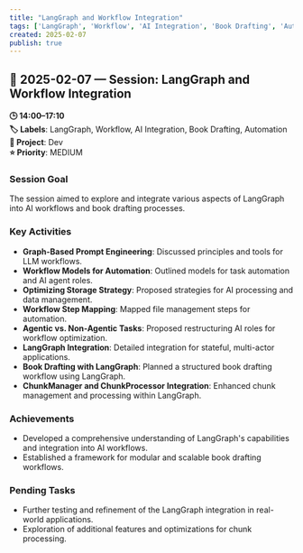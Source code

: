 ```yaml
---
title: "LangGraph and Workflow Integration"
tags: ['LangGraph', 'Workflow', 'AI Integration', 'Book Drafting', 'Automation']
created: 2025-02-07
publish: true
---
```


## 📅 2025-02-07 — Session: LangGraph and Workflow Integration

**🕒 14:00–17:10**  
**🏷️ Labels**: LangGraph, Workflow, AI Integration, Book Drafting, Automation  
**📂 Project**: Dev  
**⭐ Priority**: MEDIUM  


### Session Goal
The session aimed to explore and integrate various aspects of LangGraph into AI workflows and book drafting processes.

### Key Activities
- **Graph-Based Prompt Engineering**: Discussed principles and tools for LLM workflows.
- **Workflow Models for Automation**: Outlined models for task automation and AI agent roles.
- **Optimizing Storage Strategy**: Proposed strategies for AI processing and data management.
- **Workflow Step Mapping**: Mapped file management steps for automation.
- **Agentic vs. Non-Agentic Tasks**: Proposed restructuring AI roles for workflow optimization.
- **LangGraph Integration**: Detailed integration for stateful, multi-actor applications.
- **Book Drafting with LangGraph**: Planned a structured book drafting workflow using LangGraph.
- **ChunkManager and ChunkProcessor Integration**: Enhanced chunk management and processing within LangGraph.

### Achievements
- Developed a comprehensive understanding of LangGraph's capabilities and integration into AI workflows.
- Established a framework for modular and scalable book drafting workflows.

### Pending Tasks
- Further testing and refinement of the LangGraph integration in real-world applications.
- Exploration of additional features and optimizations for chunk processing.
